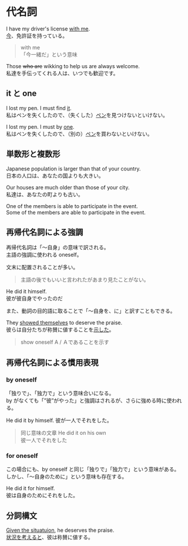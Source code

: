 # 代名詞

I have my driver's license <u>with me</u>.  
<u>今</u>、免許証を持っている。

> with me  
> 「今一緒だ」という意味

Those ~~who are~~ wikking to help us are always welcome.  
私達を手伝ってくれる人は、いつでも歓迎です。

## it と one

I lost my pen. I must find <u>it</u>.  
私はペンを失くしたので、（失くした）<u>ペン</u>を見つけないといけない。

I lost my pen. I must by <u>one</u>.  
私はペンを失くしたので、（別の）<u>ペン</u>を買わないといけない。

## 単数形と複数形

Japanese population is larger than that of your country.  
日本の人口は、あなたの国よりも大きい。

Our houses are much older than those of your city.  
私達は、あなたの町よりも古い。

One of the members is able to participate in the event.  
Some of the members are able to participate in the event.

## 再帰代名詞による強調

再帰代名詞は「～自身」の意味で訳される。  
主語の強調に使われる oneself。

文末に配置されることが多い。

> 主語の後でもいいと言われたがあまり見たことがない。

He did it himself.  
彼が彼自身でやったのだ

また、動詞の目的語に取ることで「～自身を、に」と訳すこともできる。

They <u>showed themselves</u> to deserve the praise.  
彼らは自分たちが称賛に値することを<u>示した</u>。

> show oneself A / Ａであることを示す 

## 再帰代名詞による慣用表現

### by oneself

「独りで」、「独力で」という意味合いになる。  
by がなくても「”彼”がやった」と強調はされるが、さらに強める時に使われる。

He did it by himself.
彼が一人でそれをした。

> 同じ意味の文章
> He did it on his own  
> 彼一人でそれをした

### for oneself

この場合にも、by oneself と同じ「独りで」「独力で」という意味がある。  
しかし、「～自身のために」という意味も存在する。

He did it for himself.  
彼は自身のためにそれをした。

## 分詞構文

<u>Given the situatuion</u>, he deserves the praise.  
<u>状況を考えると</u>、彼は称賛に値する。
